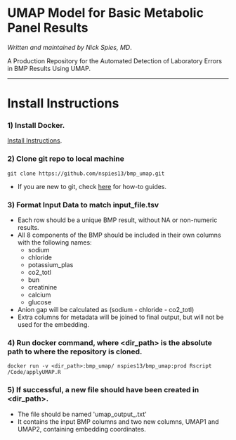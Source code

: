 # UMAP Model for Basic Metabolic Panel Results
*Written and maintained by Nick Spies, MD*.

A Production Repository for the Automated Detection of Laboratory Errors in BMP Results Using UMAP.

--- 

# Install Instructions

### 1) Install Docker. 
[Install Instructions](https://docs.docker.com/get-docker/).


### 2) Clone git repo to local machine 
```
git clone https://github.com/nspies13/bmp_umap.git
```
- If you are new to git, check [here](https://docs.github.com/en/repositories/creating-and-managing-repositories/cloning-a-repository) for how-to guides.


### 3) Format Input Data to match input_file.tsv
- Each row should be a unique BMP result, without NA or non-numeric results.
- All 8 components of the BMP should be included in their own columns with the following names: 
	- sodium
	- chloride
	- potassium_plas
	- co2_totl
	- bun
	- creatinine
	- calcium
	- glucose
- Anion gap will be calculated as (sodium - chloride - co2_totl)
- Extra columns for metadata will be joined to final output, but will not be used for the embedding.


### 4) Run docker command, where <dir_path> is the absolute path to where the repository is cloned. 
```	
docker run -v <dir_path>:bmp_umap/ nspies13/bmp_umap:prod Rscript /Code/applyUMAP.R
```

### 5) If successful, a new file should have been created in <dir_path>.
- The file should be named 'umap_output_<TIMESTAMP>.txt' 
- It contains the input BMP columns and two new columns, UMAP1 and UMAP2, containing embedding coordinates. 
